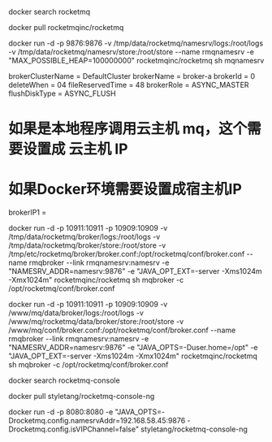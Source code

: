 docker search rocketmq

docker pull rocketmqinc/rocketmq


docker run -d -p 9876:9876 -v /tmp/data/rocketmq/namesrv/logs:/root/logs -v /tmp/data/rocketmq/namesrv/store:/root/store --name rmqnamesrv -e "MAX_POSSIBLE_HEAP=100000000" rocketmqinc/rocketmq sh mqnamesrv


brokerClusterName = DefaultCluster
brokerName = broker-a
brokerId = 0
deleteWhen = 04
fileReservedTime = 48
brokerRole = ASYNC_MASTER
flushDiskType = ASYNC_FLUSH
# 如果是本地程序调用云主机 mq，这个需要设置成 云主机 IP
# 如果Docker环境需要设置成宿主机IP
brokerIP1 = 

docker run -d -p 10911:10911 -p 10909:10909 -v  /tmp/data/rocketmq/broker/logs:/root/logs -v  /tmp/data/rocketmq/broker/store:/root/store -v  /tmp/etc/rocketmq/broker/broker.conf:/opt/rocketmq/conf/broker.conf --name rmqbroker --link rmqnamesrv:namesrv -e "NAMESRV_ADDR=namesrv:9876" -e "JAVA_OPT_EXT=-server -Xms1024m -Xmx1024m" rocketmqinc/rocketmq sh mqbroker -c /opt/rocketmq/conf/broker.conf

docker run -d  -p 10911:10911 -p 10909:10909   -v /www/mq/data/broker/logs:/root/logs -v /www/mq/rocketmq/data/broker/store:/root/store  -v /www/mq/conf/broker.conf:/opt/rocketmq/conf/broker.conf  --name rmqbroker --link rmqnamesrv:namesrv -e "NAMESRV_ADDR=namesrv:9876" -e "JAVA_OPTS=-Duser.home=/opt" -e "JAVA_OPT_EXT=-server -Xms1024m -Xmx1024m"  rocketmqinc/rocketmq sh mqbroker -c /opt/rocketmq/conf/broker.conf


docker search rocketmq-console

docker pull styletang/rocketmq-console-ng

docker run -d -p 8080:8080 -e "JAVA_OPTS=-Drocketmq.config.namesrvAddr=192.168.58.45:9876 -Drocketmq.config.isVIPChannel=false" styletang/rocketmq-console-ng
